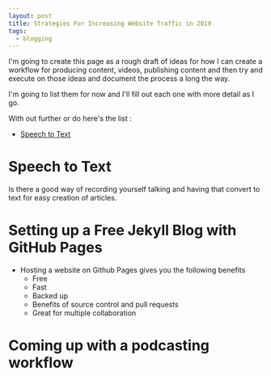 ```yaml
---
layout: post
title: Strategies For Increasing Website Traffic in 2019
tags:
  - blogging
---
```


I'm going to create this page as a rough draft of ideas for how I can create a workflow for producing content, videos, publishing content and then try and execute on those ideas and document the process a long the way.

I'm going to list them for now and I'll fill out each one with more detail as I go.

With out further or do here's the list :

<!-- TOC depthFrom:1 depthTo:6 withLinks:1 updateOnSave:1 orderedList:0 -->

- [Speech to Text](#speech-to-text)

<!-- /TOC -->

# Speech to Text

Is there a good way of recording yourself talking and having that convert to text for easy creation of articles.

# Setting up a Free Jekyll Blog with GitHub Pages

* Hosting a website on Github Pages gives you the following benefits
  * Free
  * Fast
  * Backed up
  * Benefits of source control and pull requests
  * Great for multiple collaboration

# Coming up with a podcasting workflow
